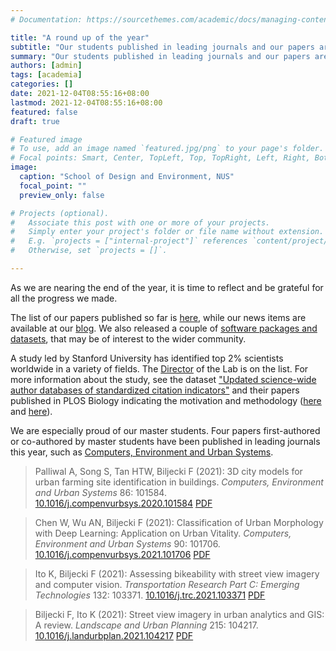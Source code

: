 ```yaml
---
# Documentation: https://sourcethemes.com/academic/docs/managing-content/

title: "A round up of the year"
subtitle: "Our students published in leading journals and our papers are among the top 2% according to a Stanford study."
summary: "Our students published in leading journals and our papers are among the top 2% according to a Stanford study."
authors: [admin]
tags: [academia]
categories: []
date: 2021-12-04T08:55:16+08:00
lastmod: 2021-12-04T08:55:16+08:00
featured: false
draft: true

# Featured image
# To use, add an image named `featured.jpg/png` to your page's folder.
# Focal points: Smart, Center, TopLeft, Top, TopRight, Left, Right, BottomLeft, Bottom, BottomRight.
image:
  caption: "School of Design and Environment, NUS"
  focal_point: ""
  preview_only: false

# Projects (optional).
#   Associate this post with one or more of your projects.
#   Simply enter your project's folder or file name without extension.
#   E.g. `projects = ["internal-project"]` references `content/project/deep-learning/index.md`.
#   Otherwise, set `projects = []`.

---
```


As we are nearing the end of the year, it is time to reflect and be grateful for all the progress we made.

The list of our papers published so far is [here](/publication/), while our news items are available at our [blog](/post/).
We also released a couple of [software packages and datasets](/data-code/), that may be of interest to the wider community.

A study led by Stanford University has identified top 2% scientists worldwide in a variety of fields.
The [Director](/authors/filip/) of the Lab is on the list.
For more information about the study, see the dataset ["Updated science-wide author databases of standardized citation indicators"](https://elsevier.digitalcommonsdata.com/datasets/btchxktzyw/3) and their papers published in PLOS Biology indicating the motivation and methodology ([here](https://doi.org/10.1371/journal.pbio.3000384) and [here](https://doi.org/10.1371/journal.pbio.3000918)).

We are especially proud of our master students.
Four papers first-authored or co-authored by master students have been published in leading journals this year, such as [Computers, Environment and Urban Systems](https://www.journals.elsevier.com/computers-environment-and-urban-systems).

> Palliwal A, Song S, Tan HTW, Biljecki F (2021): 3D city models for urban farming site identification in buildings. _Computers, Environment and Urban Systems_ 86: 101584. [<i class="ai ai-doi-square ai"></i> 10.1016/j.compenvurbsys.2020.101584](https://doi.org/10.1016/j.compenvurbsys.2020.101584) [<i class="far fa-file-pdf"></i> PDF](/publication/2021-ceus-3-d-farming/2021-ceus-3-d-farming.pdf)

> Chen W, Wu AN, Biljecki F (2021): Classification of Urban Morphology with Deep Learning: Application on Urban Vitality. _Computers, Environment and Urban Systems_ 90: 101706. [<i class="ai ai-doi-square ai"></i> 10.1016/j.compenvurbsys.2021.101706](https://doi.org/10.1016/j.compenvurbsys.2021.101706) [<i class="far fa-file-pdf"></i> PDF](/publication/2021-ceus-dl-morphology/2021-ceus-dl-morphology.pdf)</i>

> Ito K, Biljecki F (2021): Assessing bikeability with street view imagery and computer vision. _Transportation Research Part C: Emerging Technologies_ 132: 103371. [<i class="ai ai-doi-square ai"></i> 10.1016/j.trc.2021.103371](https://doi.org/10.1016/j.trc.2021.103371) [<i class="far fa-file-pdf"></i> PDF](/publication/2021-trc-bikeability/2021-trc-bikeability.pdf)</i>

> Biljecki F, Ito K (2021): Street view imagery in urban analytics and GIS: A review. _Landscape and Urban Planning_ 215: 104217. [<i class="ai ai-doi-square ai"></i> 10.1016/j.landurbplan.2021.104217](https://doi.org/10.1016/j.landurbplan.2021.104217) [<i class="far fa-file-pdf"></i> PDF](/publication/2021-land-svi-review/2021-land-svi-review.pdf) <i class="ai ai-open-access-square ai"></i>

